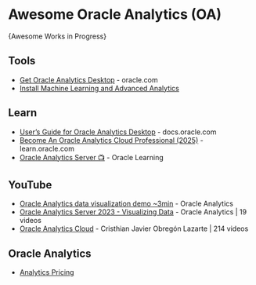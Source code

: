 # Awesome Oracle Analytics (OA)
{Awesome Works in Progress}


## Tools
* [Get Oracle Analytics Desktop](https://www.oracle.com/solutions/analytics/analytics-desktop/oracle-analytics-desktop.html) - oracle.com
* [Install Machine Learning and Advanced Analytics](https://docs.oracle.com/en/middleware/bi/analytics-desktop/bidvd/get-started-oracle-analytics-desktop.html#GUID-003FB6AC-91EA-49AC-8778-F42967593962)

## Learn
* [User’s Guide for Oracle Analytics Desktop](https://docs.oracle.com/en/middleware/bi/analytics-desktop/bidvd/index.html) - docs.oracle.com
* [Become An Oracle Analytics Cloud Professional (2025)](https://learn.oracle.com/ols/learning-path/become-an-oracle-analytics-cloud-professional-2025/118071/147801) - learn.oracle.com
* [Oracle Analytics Server 📺](https://www.youtube.com/playlist?list=PLKCk3OyNwIzuy6PidScyoD7SZQa1ng4SL) - Oracle Learning 

## YouTube
* [Oracle Analytics data visualization demo ~3min](https://www.youtube.com/watch?v=-G1LOoeTzPM) - Oracle Analytics
* [Oracle Analytics Server 2023 - Visualizing Data](https://www.youtube.com/playlist?list=PL6gBNP-Fr8KVzWmtFyWfDekHw5LVvTb6n) - Oracle Analytics | 19 videos
* [Oracle Analytics Cloud](https://www.youtube.com/playlist?list=PLb4c9uHbujW3hTBwNksKzIeHCduLdLxz5) - Cristhian Javier Obregón Lazarte | 214 videos

## Oracle Analytics
* [Analytics Pricing](https://www.oracle.com/analytics/pricing/)
